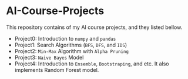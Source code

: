 # AI-Course-Projects
This repository contains of my AI course projects, and they listed bellow. 

* Project0: Introduction to `numpy` and `pandas`
* Project1: Search Algorithms (`BFS`, `DFS`, and `IDS`)
* Project2: `Min-Max` Algorithm with `Alpha Pruning` 
* Project3: `Naive Bayes` Model
* Project4: Introduction to `Ensemble`, `Bootstraping`, and etc. It also implements Random Forest model. 


